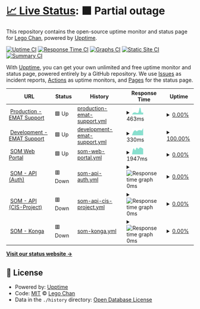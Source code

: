 # [📈 Live Status](https://demo.upptime.js.org): <!--live status--> **🟧 Partial outage**

This repository contains the open-source uptime monitor and status page for [Lego Chan](https://demo.upptime.js.org), powered by [Upptime](https://github.com/upptime/upptime).

[![Uptime CI](https://github.com/legochancw/upptime_som/workflows/Uptime%20CI/badge.svg)](https://github.com/legochancw/upptime_som/actions?query=workflow%3A%22Uptime+CI%22)
[![Response Time CI](https://github.com/legochancw/upptime_som/workflows/Response%20Time%20CI/badge.svg)](https://github.com/legochancw/upptime_som/actions?query=workflow%3A%22Response+Time+CI%22)
[![Graphs CI](https://github.com/legochancw/upptime_som/workflows/Graphs%20CI/badge.svg)](https://github.com/legochancw/upptime_som/actions?query=workflow%3A%22Graphs+CI%22)
[![Static Site CI](https://github.com/legochancw/upptime_som/workflows/Static%20Site%20CI/badge.svg)](https://github.com/legochancw/upptime_som/actions?query=workflow%3A%22Static+Site+CI%22)
[![Summary CI](https://github.com/legochancw/upptime_som/workflows/Summary%20CI/badge.svg)](https://github.com/legochancw/upptime_som/actions?query=workflow%3A%22Summary+CI%22)

With [Upptime](https://upptime.js.org), you can get your own unlimited and free uptime monitor and status page, powered entirely by a GitHub repository. We use [Issues](https://github.com/legochancw/upptime_som/issues) as incident reports, [Actions](https://github.com/legochancw/upptime_som/actions) as uptime monitors, and [Pages](https://demo.upptime.js.org) for the status page.

<!--start: status pages-->
<!-- This summary is generated by Upptime (https://github.com/upptime/upptime) -->
<!-- Do not edit this manually, your changes will be overwritten -->
<!-- prettier-ignore -->
| URL | Status | History | Response Time | Uptime |
| --- | ------ | ------- | ------------- | ------ |
| <img alt="" src="https://icons.duckduckgo.com/ip3/support.mattex.com.hk.ico" height="13"> [Production - EMAT Support](https://support.mattex.com.hk) | 🟩 Up | [production-emat-support.yml](https://github.com/legochancw/upptime_som/commits/HEAD/history/production-emat-support.yml) | <details><summary><img alt="Response time graph" src="./graphs/production-emat-support/response-time-week.png" height="20"> 463ms</summary><br><a href="https://upptime.fours.app/history/production-emat-support"><img alt="Response time 440" src="https://img.shields.io/endpoint?url=https%3A%2F%2Fraw.githubusercontent.com%2Flegochancw%2Fupptime_som%2FHEAD%2Fapi%2Fproduction-emat-support%2Fresponse-time.json"></a><br><a href="https://upptime.fours.app/history/production-emat-support"><img alt="24-hour response time 363" src="https://img.shields.io/endpoint?url=https%3A%2F%2Fraw.githubusercontent.com%2Flegochancw%2Fupptime_som%2FHEAD%2Fapi%2Fproduction-emat-support%2Fresponse-time-day.json"></a><br><a href="https://upptime.fours.app/history/production-emat-support"><img alt="7-day response time 463" src="https://img.shields.io/endpoint?url=https%3A%2F%2Fraw.githubusercontent.com%2Flegochancw%2Fupptime_som%2FHEAD%2Fapi%2Fproduction-emat-support%2Fresponse-time-week.json"></a><br><a href="https://upptime.fours.app/history/production-emat-support"><img alt="30-day response time 472" src="https://img.shields.io/endpoint?url=https%3A%2F%2Fraw.githubusercontent.com%2Flegochancw%2Fupptime_som%2FHEAD%2Fapi%2Fproduction-emat-support%2Fresponse-time-month.json"></a><br><a href="https://upptime.fours.app/history/production-emat-support"><img alt="1-year response time 436" src="https://img.shields.io/endpoint?url=https%3A%2F%2Fraw.githubusercontent.com%2Flegochancw%2Fupptime_som%2FHEAD%2Fapi%2Fproduction-emat-support%2Fresponse-time-year.json"></a></details> | <details><summary><a href="https://upptime.fours.app/history/production-emat-support">0.00%</a></summary><a href="https://upptime.fours.app/history/production-emat-support"><img alt="All-time uptime 74.30%" src="https://img.shields.io/endpoint?url=https%3A%2F%2Fraw.githubusercontent.com%2Flegochancw%2Fupptime_som%2FHEAD%2Fapi%2Fproduction-emat-support%2Fuptime.json"></a><br><a href="https://upptime.fours.app/history/production-emat-support"><img alt="24-hour uptime 0.00%" src="https://img.shields.io/endpoint?url=https%3A%2F%2Fraw.githubusercontent.com%2Flegochancw%2Fupptime_som%2FHEAD%2Fapi%2Fproduction-emat-support%2Fuptime-day.json"></a><br><a href="https://upptime.fours.app/history/production-emat-support"><img alt="7-day uptime 0.00%" src="https://img.shields.io/endpoint?url=https%3A%2F%2Fraw.githubusercontent.com%2Flegochancw%2Fupptime_som%2FHEAD%2Fapi%2Fproduction-emat-support%2Fuptime-week.json"></a><br><a href="https://upptime.fours.app/history/production-emat-support"><img alt="30-day uptime 1.38%" src="https://img.shields.io/endpoint?url=https%3A%2F%2Fraw.githubusercontent.com%2Flegochancw%2Fupptime_som%2FHEAD%2Fapi%2Fproduction-emat-support%2Fuptime-month.json"></a><br><a href="https://upptime.fours.app/history/production-emat-support"><img alt="1-year uptime 50.71%" src="https://img.shields.io/endpoint?url=https%3A%2F%2Fraw.githubusercontent.com%2Flegochancw%2Fupptime_som%2FHEAD%2Fapi%2Fproduction-emat-support%2Fuptime-year.json"></a></details>
| <img alt="" src="https://icons.duckduckgo.com/ip3/dev-support.mattex.com.hk.ico" height="13"> [Development - EMAT Support](https://dev-support.mattex.com.hk) | 🟩 Up | [development-emat-support.yml](https://github.com/legochancw/upptime_som/commits/HEAD/history/development-emat-support.yml) | <details><summary><img alt="Response time graph" src="./graphs/development-emat-support/response-time-week.png" height="20"> 330ms</summary><br><a href="https://upptime.fours.app/history/development-emat-support"><img alt="Response time 415" src="https://img.shields.io/endpoint?url=https%3A%2F%2Fraw.githubusercontent.com%2Flegochancw%2Fupptime_som%2FHEAD%2Fapi%2Fdevelopment-emat-support%2Fresponse-time.json"></a><br><a href="https://upptime.fours.app/history/development-emat-support"><img alt="24-hour response time 467" src="https://img.shields.io/endpoint?url=https%3A%2F%2Fraw.githubusercontent.com%2Flegochancw%2Fupptime_som%2FHEAD%2Fapi%2Fdevelopment-emat-support%2Fresponse-time-day.json"></a><br><a href="https://upptime.fours.app/history/development-emat-support"><img alt="7-day response time 330" src="https://img.shields.io/endpoint?url=https%3A%2F%2Fraw.githubusercontent.com%2Flegochancw%2Fupptime_som%2FHEAD%2Fapi%2Fdevelopment-emat-support%2Fresponse-time-week.json"></a><br><a href="https://upptime.fours.app/history/development-emat-support"><img alt="30-day response time 368" src="https://img.shields.io/endpoint?url=https%3A%2F%2Fraw.githubusercontent.com%2Flegochancw%2Fupptime_som%2FHEAD%2Fapi%2Fdevelopment-emat-support%2Fresponse-time-month.json"></a><br><a href="https://upptime.fours.app/history/development-emat-support"><img alt="1-year response time 416" src="https://img.shields.io/endpoint?url=https%3A%2F%2Fraw.githubusercontent.com%2Flegochancw%2Fupptime_som%2FHEAD%2Fapi%2Fdevelopment-emat-support%2Fresponse-time-year.json"></a></details> | <details><summary><a href="https://upptime.fours.app/history/development-emat-support">100.00%</a></summary><a href="https://upptime.fours.app/history/development-emat-support"><img alt="All-time uptime 100.00%" src="https://img.shields.io/endpoint?url=https%3A%2F%2Fraw.githubusercontent.com%2Flegochancw%2Fupptime_som%2FHEAD%2Fapi%2Fdevelopment-emat-support%2Fuptime.json"></a><br><a href="https://upptime.fours.app/history/development-emat-support"><img alt="24-hour uptime 100.00%" src="https://img.shields.io/endpoint?url=https%3A%2F%2Fraw.githubusercontent.com%2Flegochancw%2Fupptime_som%2FHEAD%2Fapi%2Fdevelopment-emat-support%2Fuptime-day.json"></a><br><a href="https://upptime.fours.app/history/development-emat-support"><img alt="7-day uptime 100.00%" src="https://img.shields.io/endpoint?url=https%3A%2F%2Fraw.githubusercontent.com%2Flegochancw%2Fupptime_som%2FHEAD%2Fapi%2Fdevelopment-emat-support%2Fuptime-week.json"></a><br><a href="https://upptime.fours.app/history/development-emat-support"><img alt="30-day uptime 100.00%" src="https://img.shields.io/endpoint?url=https%3A%2F%2Fraw.githubusercontent.com%2Flegochancw%2Fupptime_som%2FHEAD%2Fapi%2Fdevelopment-emat-support%2Fuptime-month.json"></a><br><a href="https://upptime.fours.app/history/development-emat-support"><img alt="1-year uptime 100.00%" src="https://img.shields.io/endpoint?url=https%3A%2F%2Fraw.githubusercontent.com%2Flegochancw%2Fupptime_som%2FHEAD%2Fapi%2Fdevelopment-emat-support%2Fuptime-year.json"></a></details>
| <img alt="" src="https://icons.duckduckgo.com/ip3/som.mattex.com.hk.ico" height="13"> [SOM Web Portal](https://som.mattex.com.hk) | 🟩 Up | [som-web-portal.yml](https://github.com/legochancw/upptime_som/commits/HEAD/history/som-web-portal.yml) | <details><summary><img alt="Response time graph" src="./graphs/som-web-portal/response-time-week.png" height="20"> 1947ms</summary><br><a href="https://upptime.fours.app/history/som-web-portal"><img alt="Response time 1757" src="https://img.shields.io/endpoint?url=https%3A%2F%2Fraw.githubusercontent.com%2Flegochancw%2Fupptime_som%2FHEAD%2Fapi%2Fsom-web-portal%2Fresponse-time.json"></a><br><a href="https://upptime.fours.app/history/som-web-portal"><img alt="24-hour response time 1830" src="https://img.shields.io/endpoint?url=https%3A%2F%2Fraw.githubusercontent.com%2Flegochancw%2Fupptime_som%2FHEAD%2Fapi%2Fsom-web-portal%2Fresponse-time-day.json"></a><br><a href="https://upptime.fours.app/history/som-web-portal"><img alt="7-day response time 1947" src="https://img.shields.io/endpoint?url=https%3A%2F%2Fraw.githubusercontent.com%2Flegochancw%2Fupptime_som%2FHEAD%2Fapi%2Fsom-web-portal%2Fresponse-time-week.json"></a><br><a href="https://upptime.fours.app/history/som-web-portal"><img alt="30-day response time 1816" src="https://img.shields.io/endpoint?url=https%3A%2F%2Fraw.githubusercontent.com%2Flegochancw%2Fupptime_som%2FHEAD%2Fapi%2Fsom-web-portal%2Fresponse-time-month.json"></a><br><a href="https://upptime.fours.app/history/som-web-portal"><img alt="1-year response time 1756" src="https://img.shields.io/endpoint?url=https%3A%2F%2Fraw.githubusercontent.com%2Flegochancw%2Fupptime_som%2FHEAD%2Fapi%2Fsom-web-portal%2Fresponse-time-year.json"></a></details> | <details><summary><a href="https://upptime.fours.app/history/som-web-portal">0.00%</a></summary><a href="https://upptime.fours.app/history/som-web-portal"><img alt="All-time uptime 3.86%" src="https://img.shields.io/endpoint?url=https%3A%2F%2Fraw.githubusercontent.com%2Flegochancw%2Fupptime_som%2FHEAD%2Fapi%2Fsom-web-portal%2Fuptime.json"></a><br><a href="https://upptime.fours.app/history/som-web-portal"><img alt="24-hour uptime 0.00%" src="https://img.shields.io/endpoint?url=https%3A%2F%2Fraw.githubusercontent.com%2Flegochancw%2Fupptime_som%2FHEAD%2Fapi%2Fsom-web-portal%2Fuptime-day.json"></a><br><a href="https://upptime.fours.app/history/som-web-portal"><img alt="7-day uptime 0.00%" src="https://img.shields.io/endpoint?url=https%3A%2F%2Fraw.githubusercontent.com%2Flegochancw%2Fupptime_som%2FHEAD%2Fapi%2Fsom-web-portal%2Fuptime-week.json"></a><br><a href="https://upptime.fours.app/history/som-web-portal"><img alt="30-day uptime 1.38%" src="https://img.shields.io/endpoint?url=https%3A%2F%2Fraw.githubusercontent.com%2Flegochancw%2Fupptime_som%2FHEAD%2Fapi%2Fsom-web-portal%2Fuptime-month.json"></a><br><a href="https://upptime.fours.app/history/som-web-portal"><img alt="1-year uptime 0.00%" src="https://img.shields.io/endpoint?url=https%3A%2F%2Fraw.githubusercontent.com%2Flegochancw%2Fupptime_som%2FHEAD%2Fapi%2Fsom-web-portal%2Fuptime-year.json"></a></details>
| <img alt="" src="https://icons.duckduckgo.com/ip3/api.fours.app.ico" height="13"> [SOM - API (Auth)](https://api.fours.app/auth) | 🟥 Down | [som-api-auth.yml](https://github.com/legochancw/upptime_som/commits/HEAD/history/som-api-auth.yml) | <details><summary><img alt="Response time graph" src="./graphs/som-api-auth/response-time-week.png" height="20"> 0ms</summary><br><a href="https://upptime.fours.app/history/som-api-auth"><img alt="Response time 615" src="https://img.shields.io/endpoint?url=https%3A%2F%2Fraw.githubusercontent.com%2Flegochancw%2Fupptime_som%2FHEAD%2Fapi%2Fsom-api-auth%2Fresponse-time.json"></a><br><a href="https://upptime.fours.app/history/som-api-auth"><img alt="24-hour response time 0" src="https://img.shields.io/endpoint?url=https%3A%2F%2Fraw.githubusercontent.com%2Flegochancw%2Fupptime_som%2FHEAD%2Fapi%2Fsom-api-auth%2Fresponse-time-day.json"></a><br><a href="https://upptime.fours.app/history/som-api-auth"><img alt="7-day response time 0" src="https://img.shields.io/endpoint?url=https%3A%2F%2Fraw.githubusercontent.com%2Flegochancw%2Fupptime_som%2FHEAD%2Fapi%2Fsom-api-auth%2Fresponse-time-week.json"></a><br><a href="https://upptime.fours.app/history/som-api-auth"><img alt="30-day response time 0" src="https://img.shields.io/endpoint?url=https%3A%2F%2Fraw.githubusercontent.com%2Flegochancw%2Fupptime_som%2FHEAD%2Fapi%2Fsom-api-auth%2Fresponse-time-month.json"></a><br><a href="https://upptime.fours.app/history/som-api-auth"><img alt="1-year response time 627" src="https://img.shields.io/endpoint?url=https%3A%2F%2Fraw.githubusercontent.com%2Flegochancw%2Fupptime_som%2FHEAD%2Fapi%2Fsom-api-auth%2Fresponse-time-year.json"></a></details> | <details><summary><a href="https://upptime.fours.app/history/som-api-auth">0.00%</a></summary><a href="https://upptime.fours.app/history/som-api-auth"><img alt="All-time uptime 14.25%" src="https://img.shields.io/endpoint?url=https%3A%2F%2Fraw.githubusercontent.com%2Flegochancw%2Fupptime_som%2FHEAD%2Fapi%2Fsom-api-auth%2Fuptime.json"></a><br><a href="https://upptime.fours.app/history/som-api-auth"><img alt="24-hour uptime 0.00%" src="https://img.shields.io/endpoint?url=https%3A%2F%2Fraw.githubusercontent.com%2Flegochancw%2Fupptime_som%2FHEAD%2Fapi%2Fsom-api-auth%2Fuptime-day.json"></a><br><a href="https://upptime.fours.app/history/som-api-auth"><img alt="7-day uptime 0.00%" src="https://img.shields.io/endpoint?url=https%3A%2F%2Fraw.githubusercontent.com%2Flegochancw%2Fupptime_som%2FHEAD%2Fapi%2Fsom-api-auth%2Fuptime-week.json"></a><br><a href="https://upptime.fours.app/history/som-api-auth"><img alt="30-day uptime 1.38%" src="https://img.shields.io/endpoint?url=https%3A%2F%2Fraw.githubusercontent.com%2Flegochancw%2Fupptime_som%2FHEAD%2Fapi%2Fsom-api-auth%2Fuptime-month.json"></a><br><a href="https://upptime.fours.app/history/som-api-auth"><img alt="1-year uptime 0.00%" src="https://img.shields.io/endpoint?url=https%3A%2F%2Fraw.githubusercontent.com%2Flegochancw%2Fupptime_som%2FHEAD%2Fapi%2Fsom-api-auth%2Fuptime-year.json"></a></details>
| <img alt="" src="https://icons.duckduckgo.com/ip3/api.fours.app.ico" height="13"> [SOM - API (CIS-Project)](https://api.fours.app/cis/projects) | 🟥 Down | [som-api-cis-project.yml](https://github.com/legochancw/upptime_som/commits/HEAD/history/som-api-cis-project.yml) | <details><summary><img alt="Response time graph" src="./graphs/som-api-cis-project/response-time-week.png" height="20"> 0ms</summary><br><a href="https://upptime.fours.app/history/som-api-cis-project"><img alt="Response time 805" src="https://img.shields.io/endpoint?url=https%3A%2F%2Fraw.githubusercontent.com%2Flegochancw%2Fupptime_som%2FHEAD%2Fapi%2Fsom-api-cis-project%2Fresponse-time.json"></a><br><a href="https://upptime.fours.app/history/som-api-cis-project"><img alt="24-hour response time 0" src="https://img.shields.io/endpoint?url=https%3A%2F%2Fraw.githubusercontent.com%2Flegochancw%2Fupptime_som%2FHEAD%2Fapi%2Fsom-api-cis-project%2Fresponse-time-day.json"></a><br><a href="https://upptime.fours.app/history/som-api-cis-project"><img alt="7-day response time 0" src="https://img.shields.io/endpoint?url=https%3A%2F%2Fraw.githubusercontent.com%2Flegochancw%2Fupptime_som%2FHEAD%2Fapi%2Fsom-api-cis-project%2Fresponse-time-week.json"></a><br><a href="https://upptime.fours.app/history/som-api-cis-project"><img alt="30-day response time 0" src="https://img.shields.io/endpoint?url=https%3A%2F%2Fraw.githubusercontent.com%2Flegochancw%2Fupptime_som%2FHEAD%2Fapi%2Fsom-api-cis-project%2Fresponse-time-month.json"></a><br><a href="https://upptime.fours.app/history/som-api-cis-project"><img alt="1-year response time 820" src="https://img.shields.io/endpoint?url=https%3A%2F%2Fraw.githubusercontent.com%2Flegochancw%2Fupptime_som%2FHEAD%2Fapi%2Fsom-api-cis-project%2Fresponse-time-year.json"></a></details> | <details><summary><a href="https://upptime.fours.app/history/som-api-cis-project">0.00%</a></summary><a href="https://upptime.fours.app/history/som-api-cis-project"><img alt="All-time uptime 14.25%" src="https://img.shields.io/endpoint?url=https%3A%2F%2Fraw.githubusercontent.com%2Flegochancw%2Fupptime_som%2FHEAD%2Fapi%2Fsom-api-cis-project%2Fuptime.json"></a><br><a href="https://upptime.fours.app/history/som-api-cis-project"><img alt="24-hour uptime 0.00%" src="https://img.shields.io/endpoint?url=https%3A%2F%2Fraw.githubusercontent.com%2Flegochancw%2Fupptime_som%2FHEAD%2Fapi%2Fsom-api-cis-project%2Fuptime-day.json"></a><br><a href="https://upptime.fours.app/history/som-api-cis-project"><img alt="7-day uptime 0.00%" src="https://img.shields.io/endpoint?url=https%3A%2F%2Fraw.githubusercontent.com%2Flegochancw%2Fupptime_som%2FHEAD%2Fapi%2Fsom-api-cis-project%2Fuptime-week.json"></a><br><a href="https://upptime.fours.app/history/som-api-cis-project"><img alt="30-day uptime 1.38%" src="https://img.shields.io/endpoint?url=https%3A%2F%2Fraw.githubusercontent.com%2Flegochancw%2Fupptime_som%2FHEAD%2Fapi%2Fsom-api-cis-project%2Fuptime-month.json"></a><br><a href="https://upptime.fours.app/history/som-api-cis-project"><img alt="1-year uptime 0.00%" src="https://img.shields.io/endpoint?url=https%3A%2F%2Fraw.githubusercontent.com%2Flegochancw%2Fupptime_som%2FHEAD%2Fapi%2Fsom-api-cis-project%2Fuptime-year.json"></a></details>
| <img alt="" src="https://icons.duckduckgo.com/ip3/konga.fours.app.ico" height="13"> [SOM - Konga](https://konga.fours.app) | 🟥 Down | [som-konga.yml](https://github.com/legochancw/upptime_som/commits/HEAD/history/som-konga.yml) | <details><summary><img alt="Response time graph" src="./graphs/som-konga/response-time-week.png" height="20"> 0ms</summary><br><a href="https://upptime.fours.app/history/som-konga"><img alt="Response time 851" src="https://img.shields.io/endpoint?url=https%3A%2F%2Fraw.githubusercontent.com%2Flegochancw%2Fupptime_som%2FHEAD%2Fapi%2Fsom-konga%2Fresponse-time.json"></a><br><a href="https://upptime.fours.app/history/som-konga"><img alt="24-hour response time 0" src="https://img.shields.io/endpoint?url=https%3A%2F%2Fraw.githubusercontent.com%2Flegochancw%2Fupptime_som%2FHEAD%2Fapi%2Fsom-konga%2Fresponse-time-day.json"></a><br><a href="https://upptime.fours.app/history/som-konga"><img alt="7-day response time 0" src="https://img.shields.io/endpoint?url=https%3A%2F%2Fraw.githubusercontent.com%2Flegochancw%2Fupptime_som%2FHEAD%2Fapi%2Fsom-konga%2Fresponse-time-week.json"></a><br><a href="https://upptime.fours.app/history/som-konga"><img alt="30-day response time 0" src="https://img.shields.io/endpoint?url=https%3A%2F%2Fraw.githubusercontent.com%2Flegochancw%2Fupptime_som%2FHEAD%2Fapi%2Fsom-konga%2Fresponse-time-month.json"></a><br><a href="https://upptime.fours.app/history/som-konga"><img alt="1-year response time 870" src="https://img.shields.io/endpoint?url=https%3A%2F%2Fraw.githubusercontent.com%2Flegochancw%2Fupptime_som%2FHEAD%2Fapi%2Fsom-konga%2Fresponse-time-year.json"></a></details> | <details><summary><a href="https://upptime.fours.app/history/som-konga">0.00%</a></summary><a href="https://upptime.fours.app/history/som-konga"><img alt="All-time uptime 40.60%" src="https://img.shields.io/endpoint?url=https%3A%2F%2Fraw.githubusercontent.com%2Flegochancw%2Fupptime_som%2FHEAD%2Fapi%2Fsom-konga%2Fuptime.json"></a><br><a href="https://upptime.fours.app/history/som-konga"><img alt="24-hour uptime 0.00%" src="https://img.shields.io/endpoint?url=https%3A%2F%2Fraw.githubusercontent.com%2Flegochancw%2Fupptime_som%2FHEAD%2Fapi%2Fsom-konga%2Fuptime-day.json"></a><br><a href="https://upptime.fours.app/history/som-konga"><img alt="7-day uptime 0.00%" src="https://img.shields.io/endpoint?url=https%3A%2F%2Fraw.githubusercontent.com%2Flegochancw%2Fupptime_som%2FHEAD%2Fapi%2Fsom-konga%2Fuptime-week.json"></a><br><a href="https://upptime.fours.app/history/som-konga"><img alt="30-day uptime 1.38%" src="https://img.shields.io/endpoint?url=https%3A%2F%2Fraw.githubusercontent.com%2Flegochancw%2Fupptime_som%2FHEAD%2Fapi%2Fsom-konga%2Fuptime-month.json"></a><br><a href="https://upptime.fours.app/history/som-konga"><img alt="1-year uptime 0.00%" src="https://img.shields.io/endpoint?url=https%3A%2F%2Fraw.githubusercontent.com%2Flegochancw%2Fupptime_som%2FHEAD%2Fapi%2Fsom-konga%2Fuptime-year.json"></a></details>

<!--end: status pages-->

[**Visit our status website →**](https://demo.upptime.js.org)

## 📄 License

- Powered by: [Upptime](https://github.com/upptime/upptime)
- Code: [MIT](./LICENSE) © [Lego Chan](https://demo.upptime.js.org)
- Data in the `./history` directory: [Open Database License](https://opendatacommons.org/licenses/odbl/1-0/)
